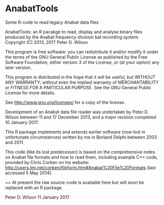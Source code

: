 # AnabatTools
Some R-code to read legacy Anabat data files

AnabatTools: an R pacakge to read, display and analyse binary files produced by
the Anabat frequency-division bat recording system.
   Copyright (C) 2013, 2017  Peter D. Wilson

This program is free software: you can redistribute it and/or modify
it under the terms of the GNU General Public License as published by
the Free Software Foundation, either version 3 of the License, or
(at your option) any later version.
 
This program is distributed in the hope that it will be useful,
but WITHOUT ANY WARRANTY; without even the implied warranty of
MERCHANTABILITY or FITNESS FOR A PARTICULAR PURPOSE.  See the
GNU General Public License for more details.
 
See http://www.gnu.org/licenses/ for a copy of the license.
 
Development of an Anabat data file reader was undertaken by
Peter D. Wilson between 11 and 17 December 2013, and a major revision completed
10 January 2017.

This R package implements and extends earlier software (now lost in unfortunate
circumstances) written by me in Borland Delphi between 2003 and 2011.

This code (like its lost predecessor) is based on the comprehensive notes on
Anabat file formats and how to read them, including example C++ code, provided
by Chris Corben on his website:
     http://users.lmi.net/corben/fileform.htm#Anabat%20File%20Formats
(last accessed 5 May 2014).

==
At present the raw source-code is available here but will soon be replaced with an R package.

Peter D. Wilson
11 January 2017
